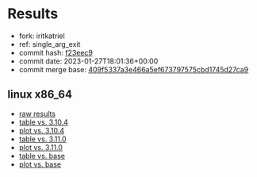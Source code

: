 # Results

- fork: iritkatriel
- ref: single_arg_exit
- commit hash: [f23eec9](https://github.com/iritkatriel/cpython/commit/f23eec9)
- commit date: 2023-01-27T18:01:36+00:00
- commit merge base: [409f5337a3e466a5ef673797575cbd1745d27ca9](https://github.com/iritkatriel/cpython/commit/409f5337a3e466a5ef673797575cbd1745d27ca9)

## linux x86_64

- [raw results](bm-20230127-linux-x86_64-iritkatriel-single_arg_exit-3.12.0a4%2B-f23eec9.json)
- [table vs. 3.10.4](bm-20230127-linux-x86_64-iritkatriel-single_arg_exit-3.12.0a4%2B-f23eec9-vs-3.10.4.md)
- [plot vs. 3.10.4](bm-20230127-linux-x86_64-iritkatriel-single_arg_exit-3.12.0a4%2B-f23eec9-vs-3.10.4.png)
- [table vs. 3.11.0](bm-20230127-linux-x86_64-iritkatriel-single_arg_exit-3.12.0a4%2B-f23eec9-vs-3.11.0.md)
- [plot vs. 3.11.0](bm-20230127-linux-x86_64-iritkatriel-single_arg_exit-3.12.0a4%2B-f23eec9-vs-3.11.0.png)
- [table vs. base](bm-20230127-linux-x86_64-iritkatriel-single_arg_exit-3.12.0a4%2B-f23eec9-vs-base.md)
- [plot vs. base](bm-20230127-linux-x86_64-iritkatriel-single_arg_exit-3.12.0a4%2B-f23eec9-vs-base.png)

